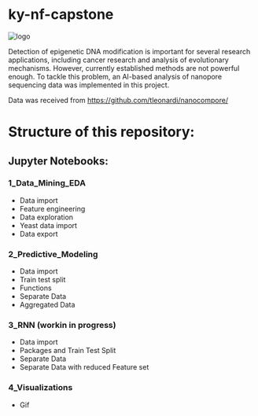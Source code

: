 # ky-nf-capstone

![logo](gif/sequencing_plot.gif)

Detection of epigenetic DNA modification is important for several research applications, including cancer research and analysis of evolutionary mechanisms. However, currently established methods are not powerful enough. To tackle this problem, an AI-based analysis of nanopore sequencing data was implemented in this project.

Data was received from https://github.com/tleonardi/nanocompore/

# Structure of this repository:

## Jupyter Notebooks:

### 1_Data_Mining_EDA

* Data import
* Feature engineering
* Data exploration
* Yeast data import
* Data export

### 2_Predictive_Modeling

* Data import
* Train test split
* Functions
* Separate Data
* Aggregated Data

### 3_RNN (workin in progress)

* Data import
* Packages and Train Test Split
* Separate Data
* Separate Data with reduced Feature set

### 4_Visualizations

* Gif
